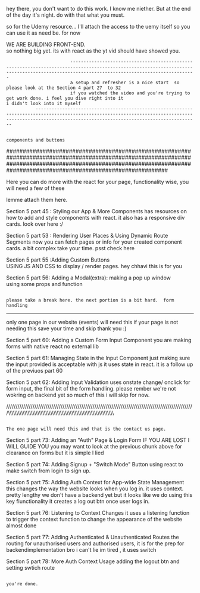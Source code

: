 
hey there, you don't want to do this work. I know me niether. But at the end of the day it's night. 
do with that what you must. 


so for the Udemy resource...
I'll attach the access to the uemy itself so you can  use it as need be. 
 for now 


   WE ARE BUILDING FRONT-END.     
                            so nothing big yet. its with react as the yt vid should have showed you. 

                            -------------------------------------------------------------------------------------------------------------------------------------------------------------------------------------------
                            a setup and refresher is a nice start  so please look at the Section 4 part 27  to 32
                            if you watched the video and you're trying to get work done. i feel you dive right into it                           i didn't look into it myself 
               ---------------------------------------------------------------------------------------------------------------------------------------------------------------------------------------------------------
                                                                                                             
                                                                                                             components and buttons
#########################################################################################################################################################################################################################


 Here you can do more with the react for your page, functionality wise, you will need  a few of these

  lemme attach them here. 




 Section 5 part  45 : Styling our App & More Components
                    has resources on how to add and style components with react. 
                    it also has a responsive div cards.                                                                                                                                        look over here :/



Section 5 part 53 : Rendering User Places & Using Dynamic Route Segments
                    now you can fetch pages or info for your created component cards.
                     a bit complex take your time.                                                                                                         psst check here




Section 5 part 55 :Adding Custom Buttons   
                     USING JS AND CSS to  display / render pages.                                                                                                                                                                 hey chhavi this is for you 




Section 5 part 56: Adding a Modal(extra):
                   making a pop up window   
                   using some props and function


                                                                                      please take a break here. the next portion is a bit hard.  form handling 
***************************************************************************************************************************************************************************************************************************************

only one page in our website (events) will need this  if your page is not needing this save your time and skip  thank you :)


Section 5  part 60: Adding a Custom Form Input Component
                     you are making forms with native react no external lib

       
Section 5 part 61:  Managing State in the Input Component
                     just making sure the input provided is acceptable with js 
                     it uses state in react. 
                      it is a follow up of the previuos part 60 


Section 5 part 62:  Adding Input Validation
                     uses onstate change/  onclick for form input, 
                     the final bit of the form handling.                                                       please rember we're not wokring on backend yet so much of this i will skip for now. 

                     





////////////////////////////////////////////////////////////////////////////////////////////////////\\\\\\\\\\\\\\\\\\\\\\\\\\\\\\\\\\\\\\\\\\\\\\\\\\\\\\\\\\\\\\\\\\\\\\\\\\\\\\\\\\\\\\\\\\\\\\\\\\\\\\\\\\\\\\\\\\\\\\\\\\\\\\\\\

                                                                             The one page will need this and that is the contact us page. 


Section 5 part 73: Adding an "Auth" Page & Login Form
                   IF YOU ARE LOST I WILL GUIDE YOU 
                    you may want to look at the previous chunk above for clearance on forms
                    but it is simple                                                                                              I lied
                   
Section 5 part 74:   Adding Signup + "Switch Mode" Button
                      using react to make switch from login to sign up.                      



Section 5 part 75: Adding Auth Context for App-wide State Management
                    this changes the way the website looks when you log in. 
                    it uses context. 
                       pretty lengthy                                                                                                                         we don't have a backend yet but it looks like we do using this key fiunctionality
                    it creates a log out btn once user logs in.


Section 5 part 76: Listening to Context Changes
                   it uses a listening function to trigger the context function to change the appearance 
                   of the website
                   almost done 


Section 5 part 77: Adding Authenticated & Unauthenticated Routes
             the routing for unauthorised users and authorised users, 
             it is for the prep for backendimplementation                                                                                                         bro i can't lie im tired ,
             it uses switch



Section 5 part 78: More Auth Context Usage
                    adding the logout  btn
                    and setting swtich route                                                                                    






                                                                                                                 you're done.
                                                                                                                 
                                                                                                                 
                                                                                                                 
             



                      
                      
                      
                   
 
                     


  



  
